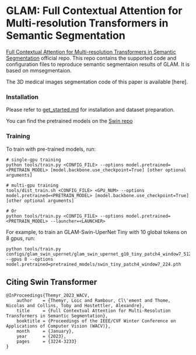 # GLAM: Full Contextual Attention for Multi-resolution Transformers in Semantic Segmentation
 
[Full Contextual Attention for Multi-resolution Transformers in Semantic Segmentation](https://openaccess.thecvf.com/content/WACV2023/papers/Themyr_Full_Contextual_Attention_for_Multi-Resolution_Transformers_in_Semantic_Segmentation_WACV_2023_paper.pdf) official repo.
This repo contains the supported code and configuration files to reproduce semantic segmentaion results of GLAM. It is based on mmsegmentaion.


The 3D medical images segmentation code of this paper is available [here].


### Installation

Please refer to [get_started.md](https://github.com/open-mmlab/mmsegmentation/blob/master/docs/get_started.md#installation) for installation and dataset preparation.

You can find the pretrained models on the [Swin repo](https://github.com/microsoft/Swin-Transformer)

### Training

To train with pre-trained models, run:
```
# single-gpu training
python tools/train.py <CONFIG_FILE> --options model.pretrained=<PRETRAIN_MODEL> [model.backbone.use_checkpoint=True] [other optional arguments]

# multi-gpu training
tools/dist_train.sh <CONFIG_FILE> <GPU_NUM> --options model.pretrained=<PRETRAIN_MODEL> [model.backbone.use_checkpoint=True] [other optional arguments]

# Or
python tools/train.py <CONFIG_FILE> --options model.pretrained=<PRETRAIN_MODEL> --launcher=<LAUNCHER>

```
For example, to train an GLAM-Swin-UperNet Tiny with 10 global tokens on 8 gpus, run:
```
python tools/train.py configs/glam_swin_upernet/glam_swin_upernet_g10_tiny_patch4_window7_512x512_160k_ade20k.py --gpus 8 --options model.pretrained=pretrained_models/swin_tiny_patch4_window7_224.pth
```

## Citing Swin Transformer
```
@InProceedings{Themyr_2023_WACV,
    author    = {Themyr, Loic and Rambour, Cl\'ement and Thome, Nicolas and Collins, Toby and Hostettler, Alexandre},
    title     = {Full Contextual Attention for Multi-Resolution Transformers in Semantic Segmentation},
    booktitle = {Proceedings of the IEEE/CVF Winter Conference on Applications of Computer Vision (WACV)},
    month     = {January},
    year      = {2023},
    pages     = {3224-3233}
}
```